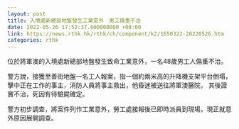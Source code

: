 ```yaml
---
layout: post
title: 入境處新總部地盤發生工業意外　男工傷重不治
date: 2022-05-26 17:52:37.000000000 +08:00
link: https://news.rthk.hk/rthk/ch/component/k2/1650322-20220526.htm
categories: rthk
---
```


位於將軍澳的入境處新總部地盤發生致命工業意外，一名48歲男工人傷重不治。

警方說，接獲至善街地盤一名工人報案，指一個約兩米高的升降機支架平台倒塌，擊中正在工作的事主，消防人員將事主救出，他昏迷被送往將軍澳醫院， 其後證實不治，死因有待驗屍確定。

警方初步調查，將案件列作工業意外，勞工處接報後已即時派員到現場，現正就意外原因展開調查。

